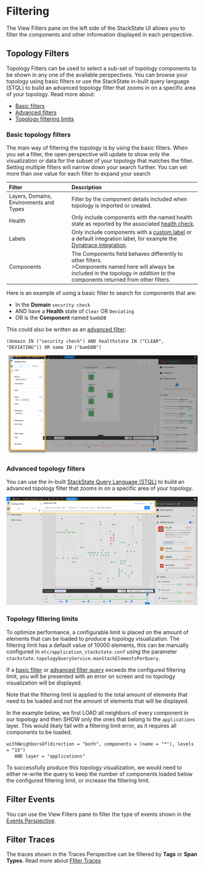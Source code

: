 # Filtering

The View Filters pane on the left side of the StackState UI allows you to filter the components and other information displayed in each perspective.

## Topology Filters

Topology Filters can be used to select a sub-set of topology components to be shown in any one of the available perspectives. You can browse your topology using basic filters or use the StackState in-built query language \(STQL\) to build an advanced topology filter that zooms in on a specific area of your topology. Read more about:

* [Basic filters](#basic-topology-filters)
* [Advanced filters](#advanced-topology-filters)
* [Topology filtering limits](#topology-filtering-limits)

### Basic topology filters

The main way of filtering the topology is by using the basic filters. When you set a filter, the open perspective will update to show only the visualization or data for the subset of your topology that matches the filter. Setting multiple filters will narrow down your search further. You can set more than one value for each filter to expand your search

| Filter | Description |
| :--- | :--- |
| Layers, Domains, Environments and Types | Filter by the component details included when topology is imported or created. |
| Health | Only include components with the named health state as reported by the associated [health check](/use/health-state-and-alerts/add-a-health-check.md). |
| Labels | Only include components with a [custom label](/configure/topology/tagging.md) or a default integration label, for example the [Dynatrace integration](/stackpacks/integrations/dynatrace.md#dynatrace-filters-for-stackstate-views). |
| Components | The Components field behaves differently to other filters.<br />>Components named here will always be included in the topology _in addition to_ the components returned from other filters. |

Here is an example of using a basic filter to search for components that are:

- In the **Domain** `security check`
- AND have a **Health** state of `Clear` OR `Deviating`
- OR is the **Component** named `bambDB`

This could also be written as an [advanced filter](#advanced-topology-filters):

```
(domain IN ("security check") AND healthstate IN ("CLEAR", "DEVIATING")) OR name IN ("bambDB")
```

![Filtering example](/.gitbook/assets/v41_basic_filter_example.png)

### Advanced topology filters

You can use the in-built [StackState Query Language \(STQL\)](/develop/reference/stql_reference.md) to build an advanced topology filter that zooms in on a specific area of your topology.

![Filtering\(advanced filter\)](/.gitbook/assets/v41_advanced_filtering.png)

### Topology filtering limits

To optimize performance, a configurable limit is placed on the amount of elements that can be loaded to produce a topology visualization. The filtering limit has a default value of 10000 elements, this can be manually configured in `etc/application_stackstate.conf` using the parameter `stackstate.topologyQueryService.maxStackElementsPerQuery`.

If a [basic filter](#basic-topology-filters) or [advanced filter query](#advanced-topology-filters) exceeds the configured filtering limit, you will be presented with an error on screen and no topology visualization will be displayed.

Note that the filtering limit is applied to the total amount of elements that need to be loaded and not the amount of elements that will be displayed.

In the example below, we first LOAD all neighbors of every component in our topology and then SHOW only the ones that belong to the `applications` layer. This would likely fail with a filtering limit error, as it requires all components to be loaded.

```text
withNeighborsOf(direction = "both", components = (name = "*"), levels = "15")
   AND layer = "applications"
```

To successfully produce this topology visualization, we would need to either re-write the query to keep the number of components loaded below the configured filtering limit, or increase the filtering limit.

## Filter Events

You can use the View Filters pane to filter the type of events shown in the [Events Perspective](/use/views/events_perspective.md#filter-events).

## Filter Traces

The traces shown in the Traces Perspective can be filtered by **Tags** or **Span Types**. Read more about [FIlter Traces](/use/views/traces_perspective.md#trace-filters)

